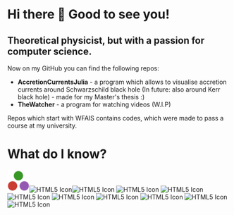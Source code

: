 # Hi there 👋 Good to see you! 

## Theoretical physicist, but with a passion for computer science.

Now on my GitHub you can find the following repos:
- **AccretionCurrentsJulia** - a program which allows to visualise accretion currents around Schwarzschild black hole (In future: also around Kerr black hole) - made for my Master's thesis :)
- **TheWatcher** - a program for watching videos (W.I.P)

  
Repos which start with WFAIS contains codes, which were made to pass a course at my university.

# What do I know?
 <img src="https://raw.githubusercontent.com/devicons/devicon/master/icons/julia/julia-original.svg" alt="Julia Icon" width="50" height="50"><img src="https://cdn.jsdelivr.net/gh/devicons/devicon@latest/icons/python/python-original.svg" alt="HTML5 Icon" width="50" height="50"><img src="https://cdn.jsdelivr.net/gh/devicons/devicon@latest/icons/arduino/arduino-original-wordmark.svg" alt="HTML5 Icon" width="50" height="50"> <img src="https://cdn.jsdelivr.net/gh/devicons/devicon@latest/icons/bash/bash-plain.svg"  alt="HTML5 Icon" width="50" height="50">  <img src="https://cdn.jsdelivr.net/gh/devicons/devicon@latest/icons/c/c-original.svg"  alt="HTML5 Icon" width="50" height="50"><img src="https://cdn.jsdelivr.net/gh/devicons/devicon@latest/icons/cplusplus/cplusplus-original.svg"  alt="HTML5 Icon" width="50" height="50"> <img src="https://cdn.jsdelivr.net/gh/devicons/devicon@latest/icons/haskell/haskell-original.svg"  alt="HTML5 Icon" width="50" height="50">  <img src="https://cdn.jsdelivr.net/gh/devicons/devicon@latest/icons/java/java-original-wordmark.svg"  alt="HTML5 Icon" width="50" height="50"> <img src="https://cdn.jsdelivr.net/gh/devicons/devicon@latest/icons/latex/latex-original.svg"  alt="HTML5 Icon" width="50" height="50">  <img src="https://cdn.jsdelivr.net/gh/devicons/devicon@latest/icons/jupyter/jupyter-original-wordmark.svg"  alt="HTML5 Icon" width="50" height="50"><img src="https://cdn.jsdelivr.net/gh/devicons/devicon@latest/icons/premierepro/premierepro-original.svg"  alt="HTML5 Icon" width="50" height="50">
          
          
          
          



          
          
          
          
